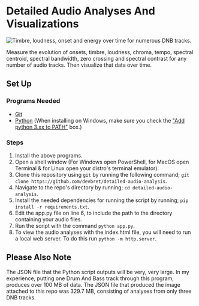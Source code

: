 # Detailed Audio Analyses And Visualizations

![Timbre, loudness, onset and energy over time for numerous DNB tracks.](https://hosting.photobucket.com/images/i/bernhoftbret/screenshot-of-three-dnb-tracks.png)

Measure the evolution of onsets, timbre, loudness, chroma, tempo, spectral centroid, spectral bandwidth, zero crossing and spectral contrast for any number of audio tracks. Then visualize that data over time.

## Set Up

### Programs Needed 

- [Git](https://git-scm.com/downloads)
- [Python](https://www.python.org/downloads/) (When installing on Windows, make sure you check the ["Add python 3.xx to PATH"](https://hosting.photobucket.com/images/i/bernhoftbret/python.png) box.)

### Steps

1. Install the above programs.
2. Open a shell window (For Windows open PowerShell, for MacOS open Terminal & for Linux open your distro's terminal emulator).
3. Clone this repository using `git` by running the following command; `git clone https://github.com/devbret/detailed-audio-analysis`.
4. Navigate to the repo's directory by running; `cd detailed-audio-analysis`.
5. Install the needed dependencies for running the script by running; `pip install -r requirements.txt`.
6. Edit the app.py file on line 6, to include the path to the directory containing your audio files.
7. Run the script with the command `python app.py`.
8. To view the audio analyses with the index.html file, you will need to run a local web server. To do this run `python -m http.server`.

## Please Also Note

The JSON file that the Python script outputs will be very, very large. In my experience, putting one Drum And Bass track through this program, produces over 100 MB of data. The JSON file that produced the image attached to this repo was 329.7 MB, consisting of analyses from only three DNB tracks.
